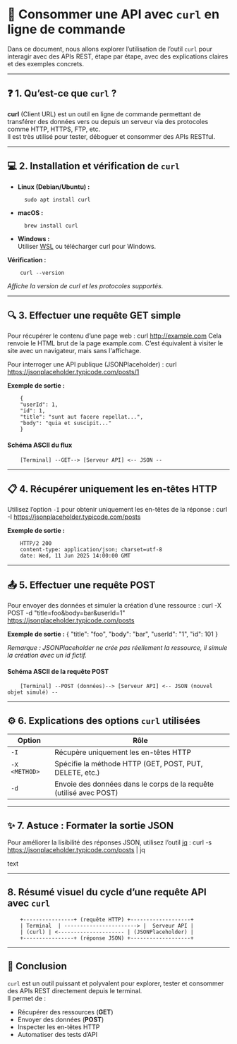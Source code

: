 
# 🚀 Consommer une API avec `curl` en ligne de commande

Dans ce document, nous allons explorer l’utilisation de l’outil `curl` pour interagir avec des APIs REST, étape par étape, avec des explications claires et des exemples concrets.

---

## ❓ 1. Qu’est-ce que `curl` ?

**curl** (Client URL) est un outil en ligne de commande permettant de transférer des données vers ou depuis un serveur via des protocoles comme HTTP, HTTPS, FTP, etc.  
Il est très utilisé pour tester, déboguer et consommer des APIs RESTful.

---

## 💻 2. Installation et vérification de `curl`

- **Linux (Debian/Ubuntu) :**  
        
        sudo apt install curl


- **macOS :**  

        brew install curl


- **Windows :**  
Utiliser [WSL](https://docs.microsoft.com/fr-fr/windows/wsl/) ou télécharger curl pour Windows.

**Vérification :**

        curl --version


*Affiche la version de curl et les protocoles supportés.*

---

## 🔍 3. Effectuer une requête GET simple

Pour récupérer le contenu d’une page web : 
        curl http://example.com
Cela renvoie le HTML brut de la page example.com. C’est équivalent à visiter le site avec un navigateur, mais sans l'affichage.

Pour interroger une API publique (JSONPlaceholder) :
        curl https://jsonplaceholder.typicode.com/posts/1


**Exemple de sortie :**

        {
        "userId": 1,
        "id": 1,
        "title": "sunt aut facere repellat...",
        "body": "quia et suscipit..."
        }



#### Schéma ASCII du flux

        [Terminal] --GET--> [Serveur API] <-- JSON --



---

## 📋 4. Récupérer uniquement les en-têtes HTTP

Utilisez l’option `-I` pour obtenir uniquement les en-têtes de la réponse :
        curl -I https://jsonplaceholder.typicode.com/posts


**Exemple de sortie :**

        HTTP/2 200
        content-type: application/json; charset=utf-8
        date: Wed, 11 Jun 2025 14:00:00 GMT



---

## 📤 5. Effectuer une requête POST

Pour envoyer des données et simuler la création d’une ressource :
        curl -X POST -d "title=foo&body=bar&userId=1" https://jsonplaceholder.typicode.com/posts


**Exemple de sortie :**
        {
        "title": "foo",
        "body": "bar",
        "userId": "1",
        "id": 101
        }


*Remarque : JSONPlaceholder ne crée pas réellement la ressource, il simule la création avec un id fictif.*

#### Schéma ASCII de la requête POST

        [Terminal] --POST (données)--> [Serveur API] <-- JSON (nouvel objet simulé) --



---

## ⚙️ 6. Explications des options `curl` utilisées

| Option         | Rôle                                                                 |
|----------------|---------------------------------------------------------------------|
| `-I`           | Récupère uniquement les en-têtes HTTP                               |
| `-X <METHOD>`  | Spécifie la méthode HTTP (GET, POST, PUT, DELETE, etc.)             |
| `-d`           | Envoie des données dans le corps de la requête (utilisé avec POST)   |

---

## ✨ 7. Astuce : Formater la sortie JSON

Pour améliorer la lisibilité des réponses JSON, utilisez l’outil [jq](https://stedolan.github.io/jq/) :
        curl -s https://jsonplaceholder.typicode.com/posts | jq

text

---

## 8. Résumé visuel du cycle d’une requête API avec `curl`

        +----------------+ (requête HTTP) +-------------------+
        | Terminal  | -----------------------> |  Serveur API |
        | (curl) | <--------------------- | (JSONPlaceholder) |
        +----------------+ (réponse JSON) +-------------------+



---

## 🏁 Conclusion

`curl` est un outil puissant et polyvalent pour explorer, tester et consommer des APIs REST directement depuis le terminal.  
Il permet de :

- Récupérer des ressources (**GET**)
- Envoyer des données (**POST**)
- Inspecter les en-têtes HTTP
- Automatiser des tests d’API

